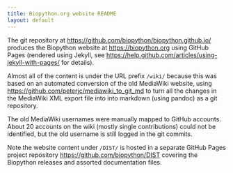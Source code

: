 ```yaml
---
title: Biopython.org website README
layout: default
---
```


The git repository at <https://github.com/biopython/biopython.github.io/>
produces the Biopython website at <https://biopython.org>
using GitHub Pages (rendered using Jekyll, see
<https://help.github.com/articles/using-jekyll-with-pages/> for details).

Almost all of the content is under the URL prefix ``/wiki/`` because
this was based on an automated conversion of the old MediaWiki website,
using <https://github.com/peterjc/mediawiki_to_git_md> to turn all
the changes in the MediaWiki XML export file into into markdown (using
pandoc) as a git repository.

The old MediaWiki usernames were manually mapped to GitHub accounts.
About 20 accounts on the wiki (mostly single contributions) could not
be identified, but the old username is still logged in the git commits.

Note the website content under ``/DIST/`` is hosted in a separate
GitHub Pages project repository <https://github.com/biopython/DIST>
covering the Biopython releases and assorted documentation files.
